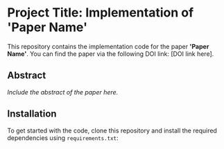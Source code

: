 # Project Title: Implementation of 'Paper Name'

This repository contains the implementation code for the paper **'Paper Name'**. You can find the paper via the following DOI link: [DOI link here].

## Abstract

_Include the abstract of the paper here._

## Installation

To get started with the code, clone this repository and install the required dependencies using `requirements.txt`:


